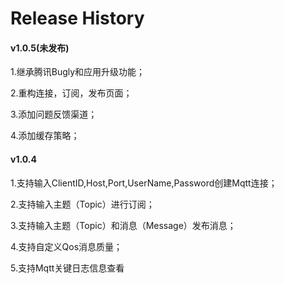 # Release History

#### v1.0.5(未发布)

1.继承腾讯Bugly和应用升级功能；

2.重构连接，订阅，发布页面；

3.添加问题反馈渠道；

4.添加缓存策略；

#### v1.0.4

1.支持输入ClientID,Host,Port,UserName,Password创建Mqtt连接；

2.支持输入主题（Topic）进行订阅；

3.支持输入主题（Topic）和消息（Message）发布消息；

4.支持自定义Qos消息质量；

5.支持Mqtt关键日志信息查看 